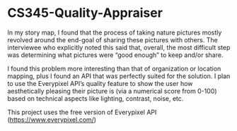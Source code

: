 # CS345-Quality-Appraiser

In my story map, I found that the process of taking nature pictures mostly revolved around the end-goal of sharing these pictures with others. The interviewee who explicitly noted this said that, overall, the most difficult step was determining what pictures were “good enough” to keep and/or share.

I found this problem more interesting than that of organization or location mapping, plus I found an API that was perfectly suited for the solution. I plan to use the Everypixel API’s quality feature to show the user how aesthetically pleasing their picture is (via a numerical score from 0-100) based on technical aspects like lighting, contrast, noise, etc.

This project uses the free version of Everypixel API (https://www.everypixel.com/)
